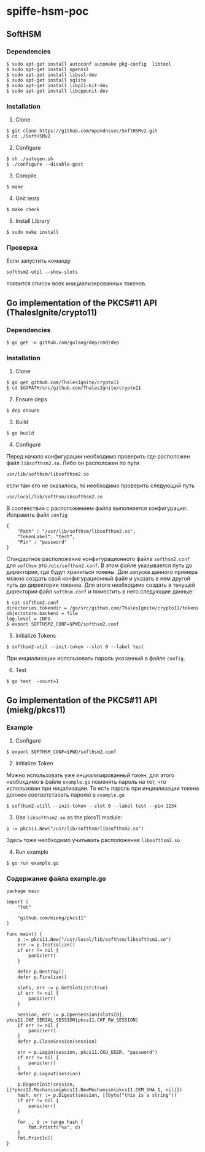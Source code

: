 # spiffe-hsm-poc
## SoftHSM
### Dependencies
```
$ sudo apt-get install autoconf automake pkg-config  libtool 
$ sudo apt-get install openssl
$ sudo apt-get install libssl-dev
$ sudo apt-get install sqlite
$ sudo apt-get install libp11-kit-dev
$ sudo apt-get install libcppunit-dev
```
### Installation
1. Clone 
```
$ git clone https://github.com/opendnssec/SoftHSMv2.git
$ cd ./SoftHSMv2
```
2. Configure
```
$ sh ./autogen.sh
$ ./configure --disable-gost
```
3. Compile
```
$ make
```
4. Unit tests
```
$ make check
```
5. Install Library
```
$ sudo make install
```
### Проверка

Если запустить команду 
```
softhsm2-util --show-slots
``` 
появится список всех инициализированных токенов.


## Go implementation of the PKCS#11 API (ThalesIgnite/crypto11)

### Dependencies
```
$ go get -u github.com/golang/dep/cmd/dep
```
### Installation
1. Clone
```
$ go get github.com/ThalesIgnite/crypto11
$ cd $GOPATH/src/github.com/ThalesIgnite/crypto11
```
2. Ensure deps
```
$ dep ensure
```
3. Build
```
$ go build
```
4. Configure

Перед начало конфигурации необходимо проверить где расположен файл `libsofthsm2.so`. Либо он расположен по пути 
```
usr/lib/softhsm/libsofthsm2.so
```
если там его не оказалось, то необходимо проверить следующий путь
```
usr/local/lib/softhsm/ibsofthsm2.so
```
В соотвествии с расположением файла выполняется конфигурация:
Исправить файл `config`
```
{
    "Path" : "/usr/lib/softhsm/libsofthsm2.so",
    "TokenLabel": "test",
    "Pin" : "password"
}
```

Стандартное расположение конфигурационного файла `softhsm2.conf` для `softhsm` это `/etc/softhsm2.conf`. В этом файле указывается путь до директории, где будут храниться токены. 
Для запуска данного примера можно создать свой конфигурационный файл и указать в нем другой путь до директории токенов. Для этого необходимо создать в текущей директории файл `softhsm.conf` и поместить в него следующие данные:
```
$ cat softhsm2.conf
directories.tokendir = /go/src/github.com/ThalesIgnite/crypto11/tokens
objectstore.backend = file
log.level = INFO
$ export SOFTHSM2_CONF=$PWD/softhsm2.conf
```
5. Initialize Tokens
```
$ softhsm2-util --init-token --slot 0 --label test
``` 
При инциализации использовать пароль указанный в файле `config`.

6. Test
```
$ go test  -count=1
```

## Go implementation of the PKCS#11 API (miekg/pkcs11)
### Example
1. Configure 
```
$ export SOFTHSM_CONF=$PWD/softhsm2.conf
```
2. Initialize Token 

Можно использовать уже инциализированный токен, для этого необохдимо в файле `example.go` поменять пароль на тот, что использован при ницализации. То есть пароль при инциализации токена должен соответствоать паролю в `example.go`
```
$ softhsm2-utill --init-token --slot 0 --label test --pin 1234
```
3. Use `libsofthsm2.so` as the pkcs11 module:
```
p := pkcs11.New("/usr/lib/softhsm/libsofthsm2.so")
```
Здесь тоже необходимо учитывать расположение `libsofthsm2.so`

4. Run example
```
$ go run example.go
```

### Содержание файла example.go
```
package main

import (
	"fmt"

	"github.com/miekg/pkcs11"
)

func main() {
	p := pkcs11.New("/usr/local/lib/softhsm/libsofthsm2.so")
	err := p.Initialize()
	if err != nil {
		panic(err)
	}

	defer p.Destroy()
	defer p.Finalize()

	slots, err := p.GetSlotList(true)
	if err != nil {
		panic(err)
	}

	session, err := p.OpenSession(slots[0], pkcs11.CKF_SERIAL_SESSION|pkcs11.CKF_RW_SESSION)
	if err != nil {
		panic(err)
	}
	defer p.CloseSession(session)

	err = p.Login(session, pkcs11.CKU_USER, "password")
	if err != nil {
		panic(err)
	}
	defer p.Logout(session)

	p.DigestInit(session, []*pkcs11.Mechanism{pkcs11.NewMechanism(pkcs11.CKM_SHA_1, nil)})
	hash, err := p.Digest(session, []byte("this is a string"))
	if err != nil {
		panic(err)
	}

	for _, d := range hash {
		fmt.Printf("%x", d)
	}
	fmt.Println()
}
```
